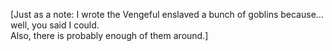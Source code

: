 [Just as a note: I wrote the Vengeful enslaved a bunch of goblins because... well, you said I could.  
Also, there is probably enough of them around.]